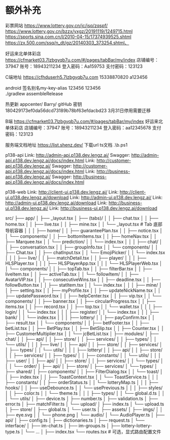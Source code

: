 # 额外补充



彩票网站
https://www.lottery.gov.cn/jc/jsq/zqspf/
https://www.lottery.gov.cn/bzzx/yxgz/20191119/1249715.html
https://sports.sina.com.cn/l/2010-04-15/17374939525.shtml
https://zx.500.com/ssq/n_dt/gz/20140303_373254.shtml、


好运来北单体彩店
https://cfmarket03.7lzbgyqb7u.com/#/pages/tabBar/my/index
店铺编号：37947
账号：18943211234
登入密码：Aa159753
支付密码：123123

C端地址
https://cfhduserh5.7lzbgyqb7u.com
15338870820   a123456


android 签名别名my-key-alias  123456   123456  
./gradlew assembleRelease


热更新  appcenter/ Barry/ gitHub  密钥 180429173ef0da56dcd73189b78bf63efdacbd23     3月31日停用需要迁移

B端
https://cfmarket03.7lzbgyqb7u.com/#/pages/tabBar/my/index
好运来北单体彩店
店铺编号：37947
账号：18943211234
登入密码：aa12345678
支付密码：123123
 

服务端文档地址 https://list.shenz.dev/    下载url ts文档 .\b.ps1



p138-api
Link: http://admin-api.p138.dev.lengz.ai/
Swagger: http://admin-api.p138.dev.lengz.ai/docs/index.html
Link: http://customer-api.p138.dev.lengz.ai/
Swagger: http://customer-api.p138.dev.lengz.ai/docs/index.html
Link: http://business-api.p138.dev.lengz.ai/
Swagger: http://business-api.p138.dev.lengz.ai/docs/index.html

p138-web
Link: http://client-ui.p138.dev.lengz.ai/
Link: http://client-ui.p138.dev.lengz.ai/download
Link: http://admin-ui.p138.dev.lengz.ai/
Link: http://admin-ui.p138.dev.lengz.ai/download
Link: http://business-ui.p138.dev.lengz.ai/
Link: http://business-ui.p138.dev.lengz.ai/download





src/
├── app/
│   ├── _layout.tsx
│   ├── (tabs)/
│   │   ├── chat.tsx
│   │   ├── home.tsx
│   │   ├── live.tsx
│   │   ├── mine.tsx
│   │   └── _layout.tsx           # Tab 底部导航容器
│   │
│   ├── home/
│   │   ├── guaranteePlan.tsx
│   │   ├── notice.tsx
│   │   └── components/
│   │       ├── bottomItems.tsx
│   │       ├── homeNav.tsx
│   │       ├── Marquee.tsx
│   │       └── prediction/
│   │           └── index.tsx
│   │
│   ├── chat/
│   │   ├── conversation.tsx
│   │   ├── groupInfo.tsx
│   │   └── components/
│   │       ├── Chat.tsx
│   │       ├── chatInput.tsx
│   │       └── EmojiPicker/
│   │           └── index.tsx
│   │
│   ├── live/
│   │   ├── matchDetail.tsx
│   │   ├── player/
│   │   │   ├── HLSPlayer.tsx
│   │   │   ├── HLSPlayerApp.tsx
│   │   │   └── HLSPlayerWeb.tsx
│   │   └── components/
│   │       ├── topTab.tsx
│   │       ├── filterBar.tsx
│   │       ├── liveItem.tsx
│   │       ├── activeTab.tsx
│   │       └── followItem/
│   │           ├── AvatarVIP.tsx
│   │           ├── consecutiveWins.tsx
│   │           ├── deadline.tsx
│   │           ├── followButton.tsx
│   │           ├── statItem.tsx
│   │           └── index.tsx
│   │
│   ├── mine/
│   │   ├── setting.tsx
│   │   ├── myProfile.tsx
│   │   ├── updateNickName.tsx
│   │   ├── updatePassword.tsx
│   │   ├── helpCenter.tsx
│   │   ├── vip.tsx
│   │   └── components/
│   │       ├── banner.tsx
│   │       ├── circularProgress.tsx
│   │       ├── items.tsx
│   │       ├── record.tsx
│   │       ├── top.tsx
│   │       └── wallet.tsx
│   │
│   ├── login/
│   │   └── index.tsx
│   │
│   ├── register/
│   │   └── index.tsx
│   │
│   ├── bank/
│   │   └── index.tsx
│   │
│   ├── lottery/
│   │   ├── payConfirm.tsx
│   │   ├── result.tsx
│   │   └── components/
│   │       ├── betFooter.tsx
│   │       ├── betList.tsx
│   │       ├── BetPlay.tsx
│   │       ├── BetSlip.tsx
│   │       ├── Counter.tsx
│   │       ├── CustomerMultiplier.tsx
│   │       └── jcBetList.tsx
│
├── modules/
│   ├── chat/
│   │   ├── api/
│   │   ├── store/
│   │   ├── services/
│   │   ├── types/
│   │   └── utils/
│   │
│   ├── live/
│   │   ├── api/
│   │   ├── store/
│   │   ├── services/
│   │   ├── types/
│   │   └── utils/
│   │
│   ├── lottery/
│   │   ├── api/
│   │   ├── store/
│   │   ├── services/
│   │   ├── types/
│   │   ├── constants/
│   │   └── utils/
│   │
│   ├── user/
│   │   ├── api/
│   │   ├── store/
│   │   ├── services/
│   │   └── types/
│   │
│   └── order/
│       ├── api/
│       ├── store/
│       ├── services/
│       └── types/
│
├── shared/
│   ├── components/
│   │   ├── FilterDialog.tsx
│   │   └── toast/
│   │       ├── index.tsx
│   │       ├── ToastContext.tsx
│   │       └── ToastService.ts
│   │
│   ├── constants/
│   │   ├── orderStatus.ts
│   │   └── lotteryMap.ts
│   │
│   ├── hooks/
│   │   ├── useDebounce.ts
│   │   └── usePrevious.ts
│   │
│   ├── styles/
│   │   ├── color.ts
│   │   └── theme.ts
│   │
│   ├── types/
│   │   └── global.d.ts
│   │
│   └── utils/
│       ├── device.ts
│       ├── number.ts
│       ├── validation.ts
│       ├── error.ts
│       ├── matchFilter.ts
│       └── upload/
│           ├── index.ts
│           └── upload.ts
│
├── store/
│   ├── global.ts
│   └── user.ts
│
├── assets/
│   ├── imgs/
│   │   ├── eye.svg
│   │   └── phone.png
│   └── audio/
│       └── AudioPlayer.ts
│
├── api/
│   ├── config.ts
│   ├── dictionaries.ts
│   ├── request.ts
│   └── interface/
│       ├── im-chat.ts
│       ├── im-groups.ts
│       ├── lottery-lottery-type.ts
│       └── ...
│
├── index.tsx
└── routes.tsx        # 可选，显式路由配置文件
